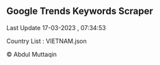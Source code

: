 

## Google Trends Keywords Scraper 
 
Last Update 17-03-2023 , 07:34:53

Country List :
VIETNAM.json



© Abdul Muttaqin 
